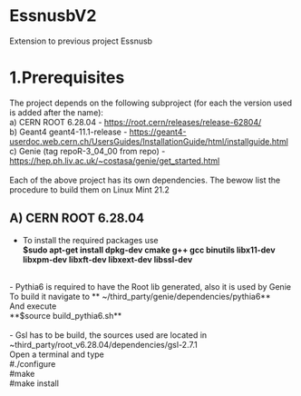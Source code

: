 # EssnusbV2
Extension to previous project Essnusb

# 1.Prerequisites
The project depends on the following subproject (for each the version used is added after the name): <br />
  a) CERN ROOT 6.28.04 - https://root.cern/releases/release-62804/ <br />
  b) Geant4 geant4-11.1-release - https://geant4-userdoc.web.cern.ch/UsersGuides/InstallationGuide/html/installguide.html <br />
  c) Genie  (tag repoR-3_04_00 from repo) - https://hep.ph.liv.ac.uk/~costasa/genie/get_started.html <br />
<br />
Each of the above project has its own dependencies. The bewow list the procedure to build them on Linux Mint 21.2 <br />
## A) CERN ROOT 6.28.04 
  - To install the required packages use <br />
      **$sudo apt-get install dpkg-dev cmake g++ gcc binutils libx11-dev libxpm-dev libxft-dev libxext-dev libssl-dev** <br />
  <br />
  - Pythia6 is required to have the Root lib generated, also it is used by Genie <br />
          To build it navigate to ** ~/third_party/genie/dependencies/pythia6** <br />
          And execute  <br />
             **$source build_pythia6.sh** <br />

  <br />
 - Gsl has to be build, the sources used are located in ~third_party/root_v6.28.04/dependencies/gsl-2.7.1<br />
          Open a terminal and type <br />
              #./configure <br />
              #make <br />
              #make install <br />

    
